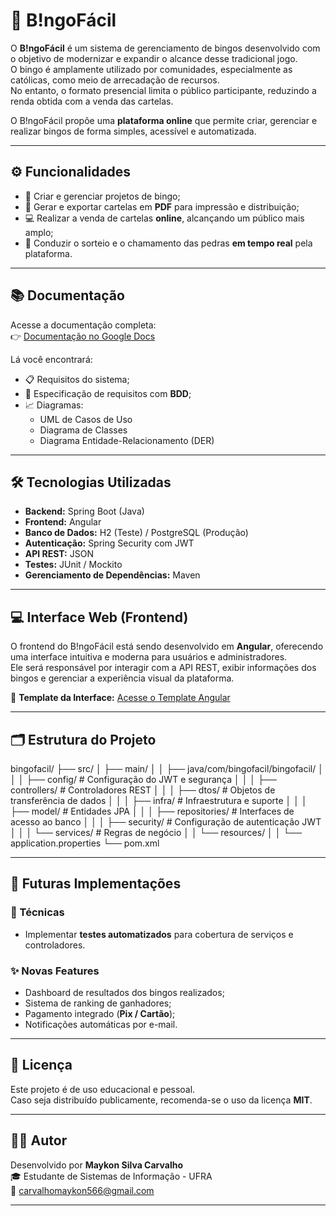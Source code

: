 # 🎲 B!ngoFácil

O **B!ngoFácil** é um sistema de gerenciamento de bingos desenvolvido com o objetivo de modernizar e expandir o alcance desse tradicional jogo.  
O bingo é amplamente utilizado por comunidades, especialmente as católicas, como meio de arrecadação de recursos.  
No entanto, o formato presencial limita o público participante, reduzindo a renda obtida com a venda das cartelas.

O B!ngoFácil propõe uma **plataforma online** que permite criar, gerenciar e realizar bingos de forma simples, acessível e automatizada.

---

## ⚙️ Funcionalidades

- 🧩 Criar e gerenciar projetos de bingo;
- 🧾 Gerar e exportar cartelas em **PDF** para impressão e distribuição;
- 💻 Realizar a venda de cartelas **online**, alcançando um público mais amplo;
- 🔔 Conduzir o sorteio e o chamamento das pedras **em tempo real** pela plataforma.

---

## 📚 Documentação

Acesse a documentação completa:  
👉 [Documentação no Google Docs](https://docs.google.com/document/d/1UegEH0qPgH0vTd5T1aNsOlAi-fYUU7oV0lDE3-9mL-s/edit?usp=sharing)

Lá você encontrará:
- 📋 Requisitos do sistema;
- 🧠 Especificação de requisitos com **BDD**;
- 📈 Diagramas:
    - UML de Casos de Uso
    - Diagrama de Classes
    - Diagrama Entidade-Relacionamento (DER)

---

## 🛠 Tecnologias Utilizadas

- **Backend:** Spring Boot (Java)
- **Frontend:** Angular
- **Banco de Dados:** H2 (Teste) / PostgreSQL (Produção)
- **Autenticação:** Spring Security com JWT
- **API REST:** JSON
- **Testes:** JUnit / Mockito
- **Gerenciamento de Dependências:** Maven

---

## 💻 Interface Web (Frontend)

O frontend do B!ngoFácil está sendo desenvolvido em **Angular**, oferecendo uma interface intuitiva e moderna para usuários e administradores.  
Ele será responsável por interagir com a API REST, exibir informações dos bingos e gerenciar a experiência visual da plataforma.

🔗 **Template da Interface:** [Acesse o Template Angular](https://github.com/carvalhomaykon/bingo-facil-frontend)

---

## 🗂 Estrutura do Projeto

bingofacil/
├── src/
│ ├── main/
│ │ ├── java/com/bingofacil/bingofacil/
│ │ │ ├── config/ # Configuração do JWT e segurança
│ │ │ ├── controllers/ # Controladores REST
│ │ │ ├── dtos/ # Objetos de transferência de dados
│ │ │ ├── infra/ # Infraestrutura e suporte
│ │ │ ├── model/ # Entidades JPA
│ │ │ ├── repositories/ # Interfaces de acesso ao banco
│ │ │ ├── security/ # Configuração de autenticação JWT
│ │ │ └── services/ # Regras de negócio
│ │ └── resources/
│ │ └── application.properties
└── pom.xml

---

## 🔮 Futuras Implementações

### 🧪 Técnicas
- Implementar **testes automatizados** para cobertura de serviços e controladores.

### ✨ Novas Features
- Dashboard de resultados dos bingos realizados;
- Sistema de ranking de ganhadores;
- Pagamento integrado (**Pix / Cartão**);
- Notificações automáticas por e-mail.

---

## 📜 Licença
Este projeto é de uso educacional e pessoal.  
Caso seja distribuído publicamente, recomenda-se o uso da licença **MIT**.

---

## 👨‍💻 Autor
Desenvolvido por **Maykon Silva Carvalho**  
🎓 Estudante de Sistemas de Informação - UFRA  
📧 [carvalhomaykon566@gmail.com](mailto:carvalhomaykon566@gmail.com)

---

